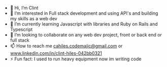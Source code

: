 - 👋 Hi, I’m Clint 
- 👀 I’m interested in Full stack development and using API's and building my skills as a web dev
- 🌱 I’m currently learning Javascript with libraries and Ruby on Rails and Typescript
- 💞️ I’m looking to collaborate on any web dev project, front or back end or full stack
- 📫 How to reach me cahiles.codemajic@gmail.com or www.linkedin.com/in/clint-hiles-042bb0321
- ⚡ Fun fact: I used to run heavy equipment now im writing code

<!---
ClintasaurusRex/ClintasaurusRex is a ✨ special ✨ repository because its `README.md` (this file) appears on your GitHub profile.
You can click the Preview link to take a look at your changes.
--->
